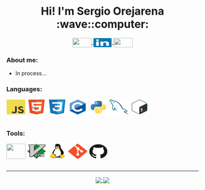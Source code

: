 <div align="center">
  <h1>Hi! I'm Sergio Orejarena :wave::computer:</h1>
</div>

<div align="center">
  <a href="https://twitter.com/SergioOR21">
    <img src="https://cdn.worldvectorlogo.com/logos/twitter-3.svg" height=25 width=50 align="center"/>
  </a>
  <a href="https://www.linkedin.com/in/sergio-or/">
    <img src="https://github.com/devicons/devicon/blob/master/icons/linkedin/linkedin-original.svg" height=25 width=50 align="center"/>
  </a>
  <a href="https://www.instagram.com/sergio_orejarena/">
    <img src="https://upload.wikimedia.org/wikipedia/commons/9/96/Instagram.svg" height=25 width=50 align="center"/>
  </a>
</div>


### About me:
- In process...


### Languages:
<div>
  <img src="https://github.com/devicons/devicon/blob/master/icons/javascript/javascript-original.svg" height=40 width=50 align="center"/>
  <img src="https://github.com/devicons/devicon/blob/master/icons/html5/html5-original.svg" height=40 width=50 align="center"/>
  <img src="https://github.com/devicons/devicon/blob/master/icons/css3/css3-original.svg" height=40 width=50 align="center"/>
  <img src="https://github.com/devicons/devicon/blob/master/icons/c/c-original.svg" height=40 width=50 align="center"/>
  <img src="https://github.com/devicons/devicon/blob/master/icons/python/python-original.svg" height=40 width=50 align="center"/>
  <img src="https://github.com/devicons/devicon/blob/master/icons/mysql/mysql-original.svg" height=40 width=50 align="center"/>
  <img src="https://github.com/devicons/devicon/blob/master/icons/bash/bash-original.svg" height=40 width=50 align="center"/>
</div>
<br>

### Tools:
<div>
  <img src="https://upload.wikimedia.org/wikipedia/commons/1/1d/PyCharm_Icon.svg" height=40 width=50 align="center"/>
  <img src="https://github.com/devicons/devicon/blob/master/icons/vim/vim-original.svg" height=40 width=50 align="center"/>
  <img src="https://github.com/devicons/devicon/blob/master/icons/linux/linux-original.svg" height=40 width=50 align="center"/>
  <img src="https://github.com/devicons/devicon/blob/master/icons/git/git-original.svg" height=40 width=50 align="center"/>
  <img src="https://github.com/devicons/devicon/blob/master/icons/github/github-original.svg" height=40 width=50 align="center"/>
</div>
<br>



---

<div align="center">
<a href="https://github.com/SergioO21">
  <img align="center" height="137px" src="https://github-readme-stats.vercel.app/api?username=SergioO21&show_icons=true&theme=midnight-purple&hide_border=true&hide_title=true"/>
</a>
<a href="https://github.com/SergioO21">
  <img align="center" height="137px" src="https://github-readme-stats.vercel.app/api/top-langs/?username=SergioO21&layout=compact&theme=midnight-purple&hide_border=true&hide_title=true&langs_count=8"/>
</a>
</div>
